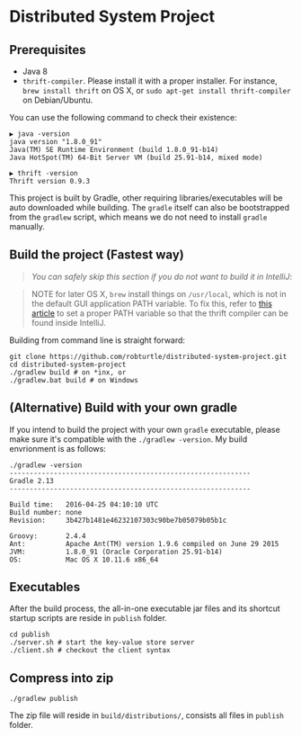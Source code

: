 # Distributed System Project

## Prerequisites
- Java 8
- `thrift-compiler`. Please install it with a proper installer. For instance, `brew install thrift` on OS X, or `sudo apt-get install thrift-compiler` on Debian/Ubuntu.

You can use the following command to check their existence:

```shell
▶ java -version
java version "1.8.0_91"
Java(TM) SE Runtime Environment (build 1.8.0_91-b14)
Java HotSpot(TM) 64-Bit Server VM (build 25.91-b14, mixed mode)

▶ thrift -version
Thrift version 0.9.3
```

This project is built by Gradle, other requiring libraries/executables will be auto downloaded while building. The `gradle` itself can also be bootstrapped from the `gradlew` script, which means we do not need to install `gradle` manually.

## Build the project (Fastest way)
> *You can safely skip this section if you do not want to build it in IntelliJ*:  
  
> NOTE for later OS X, `brew` install things on `/usr/local`,
which is not in the default GUI application PATH variable. To fix this, refer to
[this article](http://depressiverobot.com/2016/02/05/intellij-path.html) to set a proper PATH variable
 so that the thrift compiler can be found inside IntelliJ.

Building from command line is straight forward:

```shell
git clone https://github.com/robturtle/distributed-system-project.git
cd distributed-system-project
./gradlew build # on *inx, or
./gradlew.bat build # on Windows
```
## (Alternative) Build with your own gradle
If you intend to build the project with your own `gradle` executable, please make sure it's compatible with the `./gradlew -version`. My build envrionment is as follows:

```shell
./gradlew -version
------------------------------------------------------------
Gradle 2.13
------------------------------------------------------------

Build time:   2016-04-25 04:10:10 UTC
Build number: none
Revision:     3b427b1481e46232107303c90be7b05079b05b1c

Groovy:       2.4.4
Ant:          Apache Ant(TM) version 1.9.6 compiled on June 29 2015
JVM:          1.8.0_91 (Oracle Corporation 25.91-b14)
OS:           Mac OS X 10.11.6 x86_64
```

## Executables

After the build process, the all-in-one executable jar files and its shortcut startup scripts are reside in `publish` folder.

```shell
cd publish
./server.sh # start the key-value store server
./client.sh # checkout the client syntax
```

## Compress into zip

```shell
./gradlew publish
```

The zip file will reside in `build/distributions/`, consists all files in `publish` folder.
